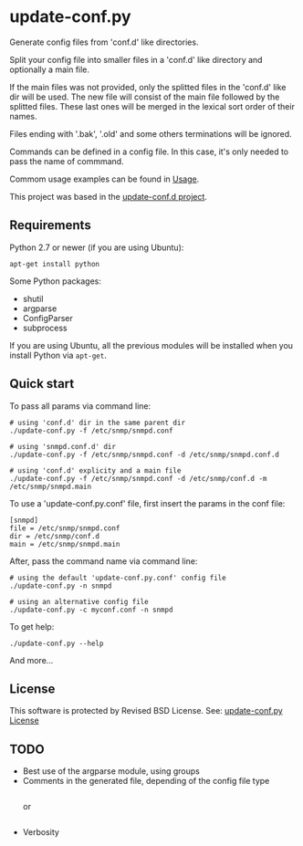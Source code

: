 update-conf.py
==============

Generate config files from 'conf.d' like directories.

Split your config file into smaller files in a 'conf.d' like directory and optionally a main file.

If the main files was not provided, only the splitted files in the 'conf.d' like dir will be used. The new file will consist of the main file followed by the splitted files. These last ones will be merged in the lexical sort order of their names. 

Files ending with '.bak', '.old' and some others terminations will be ignored.

Commands can be defined in a config file. In this case, it's only needed to pass the name of commmand.

Commom usage examples can be found in [Usage](#usage).

This project was based in the [update-conf.d project](https://github.com/Atha/update-conf.d).


Requirements
------------

Python 2.7 or newer (if you are using Ubuntu):

    apt-get install python

Some Python packages:

- shutil
- argparse
- ConfigParser
- subprocess

If you are using Ubuntu, all the previous modules will be installed when you install Python via `apt-get`.


Quick start
-----------

To pass all params via command line:

    # using 'conf.d' dir in the same parent dir
    ./update-conf.py -f /etc/snmp/snmpd.conf
    
    # using 'snmpd.conf.d' dir
    ./update-conf.py -f /etc/snmp/snmpd.conf -d /etc/snmp/snmpd.conf.d
    
    # using 'conf.d' explicity and a main file
    ./update-conf.py -f /etc/snmp/snmpd.conf -d /etc/snmp/conf.d -m /etc/snmp/snmpd.main

To use a 'update-conf.py.conf' file, first insert the params in the conf file:

    [snmpd]
    file = /etc/snmp/snmpd.conf
    dir = /etc/snmp/conf.d
    main = /etc/snmp/snmpd.main

After, pass the command name via command line:

    # using the default 'update-conf.py.conf' config file
    ./update-conf.py -n snmpd

    # using an alternative config file
    ./update-conf.py -c myconf.conf -n snmpd

To get help:

    ./update-conf.py --help

And more...


License
-------

This software is protected by Revised BSD License.
See: [update-conf.py License](LICENSE)


TODO
----

- Best use of the argparse module, using groups
- Comments in the generated file, depending of the config file type
  ```# Auto-generated by update-conf.py
  ```
  or
  ```; Auto-generated by update-conf.py
  ```
- Verbosity
